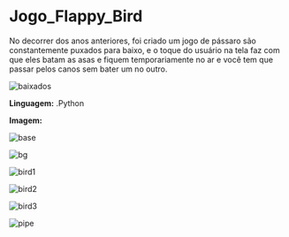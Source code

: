 # Jogo_Flappy_Bird
  No decorrer dos anos anteriores, foi criado um jogo de pássaro são constantemente puxados para baixo, e o toque do usuário na tela faz com que eles batam as asas e fiquem temporariamente no ar e você tem que passar pelos canos sem bater um no outro.

![baixados](https://github.com/Lafossato/Jogo_Flappy_Bird/assets/92603640/04ee7e6d-b2f9-443d-92aa-692d61f09993)

**Linguagem:**
.Python

**Imagem:**


![base](https://github.com/Lafossato/Jogo_Flappy_Bird/assets/92603640/7f2e0dc8-dbce-4028-85c4-5332e43c24c2)


![bg](https://github.com/Lafossato/Jogo_Flappy_Bird/assets/92603640/9be44873-1f6a-498c-be05-ae28aceb74ac)


![bird1](https://github.com/Lafossato/Jogo_Flappy_Bird/assets/92603640/d8ac510f-dd73-4b10-9809-9915ee6cbf69)


![bird2](https://github.com/Lafossato/Jogo_Flappy_Bird/assets/92603640/2f15b2f3-7b59-4fde-8fc3-1a1fb98e5c83)


![bird3](https://github.com/Lafossato/Jogo_Flappy_Bird/assets/92603640/6ca54c1d-9c25-4346-b660-e4d2b2d82b51)


![pipe](https://github.com/Lafossato/Jogo_Flappy_Bird/assets/92603640/e1d464bd-744b-4687-a95a-4e4d77a48c7f)
